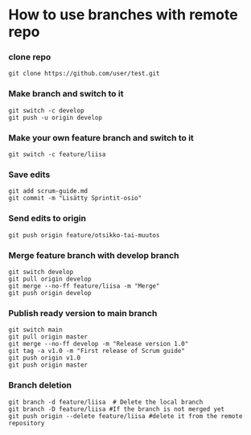 # How to use branches with remote repo

### clone repo
```
git clone https://github.com/user/test.git
```

### Make branch and switch to it
```
git switch -c develop
git push -u origin develop
```

### Make your own feature branch and switch to it
```
git switch -c feature/liisa
```

### Save edits
```
git add scrum-guide.md
git commit -m "Lisätty Sprintit-osio"
```

### Send edits to origin
```
git push origin feature/otsikko-tai-muutos
```

### Merge feature branch with develop branch
```
git switch develop
git pull origin develop
git merge --no-ff feature/liisa -m "Merge"
git push origin develop
```

### Publish ready version to main branch
```
git switch main
git pull origin master
git merge --no-ff develop -m "Release version 1.0"
git tag -a v1.0 -m "First release of Scrum guide"
git push origin v1.0
git push origin master
```
### Branch deletion
```
git branch -d feature/liisa  # Delete the local branch
git branch -D feature/liisa #If the branch is not merged yet
git push origin --delete feature/liisa #delete it from the remote repository
```
